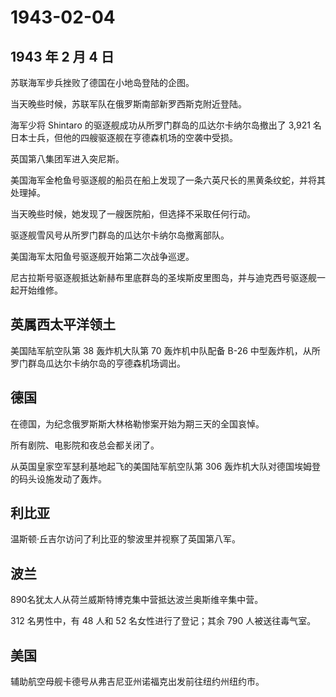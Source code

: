 # 1943-02-04

## 1943 年 2 月 4 日

苏联海军步兵挫败了德国在小地岛登陆的企图。

当天晚些时候，苏联军队在俄罗斯南部新罗西斯克附近登陆。

海军少将 Shintaro 的驱逐舰成功从所罗门群岛的瓜达尔卡纳尔岛撤出了 3,921
名日本士兵，但他的四艘驱逐舰在亨德森机场的空袭中受损。

英国第八集团军进入突尼斯。

美国海军金枪鱼号驱逐舰的船员在船上发现了一条六英尺长的黑黄条纹蛇，并将其处理掉。

当天晚些时候，她发现了一艘医院船，但选择不采取任何行动。

驱逐舰雪风号从所罗门群岛的瓜达尔卡纳尔岛撤离部队。

美国海军太阳鱼号驱逐舰开始第二次战争巡逻。

尼古拉斯号驱逐舰抵达新赫布里底群岛的圣埃斯皮里图岛，并与迪克西号驱逐舰一起开始维修。

## 英属西太平洋领土

美国陆军航空队第 38 轰炸机大队第 70 轰炸机中队配备 B-26
中型轰炸机，从所罗门群岛瓜达尔卡纳尔岛的亨德森机场调出。

## 德国

在德国，为纪念俄罗斯斯大林格勒惨案开始为期三天的全国哀悼。

所有剧院、电影院和夜总会都关闭了。

从英国皇家空军瑟利基地起飞的美国陆军航空队第 306
轰炸机大队对德国埃姆登的码头设施发动了轰炸。

## 利比亚

温斯顿·丘吉尔访问了利比亚的黎波里并视察了英国第八军。

## 波兰

890名犹太人从荷兰威斯特博克集中营抵达波兰奥斯维辛集中营。

312 名男性中，有 48 人和 52 名女性进行了登记；其余 790 人被送往毒气室。

## 美国

辅助航空母舰卡德号从弗吉尼亚州诺福克出发前往纽约州纽约市。

